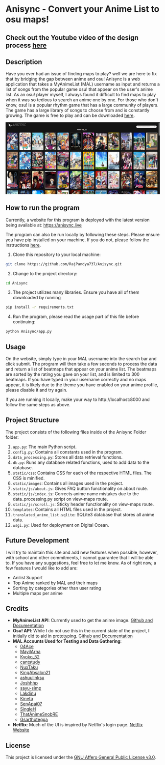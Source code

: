 # Anisync - Convert your Anime List to osu maps!

## Check out the Youtube video of the design process [here](https://www.youtube.com/watch?v=s8QjH_Dcb8g)

## Description

Have you ever had an issue of finding maps to play? well we are here to fix that by bridging the gap between anime and osu! Anisync is a web application that takes a MyAnimeList (MAL) username as input and returns a list of songs from the popular game osu! that appear on the user's anime list. As an osu! player myself, I always found it difficult to find maps to play when it was so tedious to search an anime one by one. For those who don't know, osu! is a popular rhythm game that has a large community of players. The game has a large library of songs to choose from and is constantly growing. The game is free to play and can be downloaded [here](https://osu.ppy.sh/home/download).


![View Maps](Anisync/static/images/view-maps.png)
## How to run the program

Currently, a website for this program is deployed with the latest version being available at: https://anisync.live

The program can also be run locally by following these steps. Please ensure you have pip installed on your machine. If you do not, please follow the instructions [here](https://pip.pypa.io/en/stable/installing/).

1. Clone this repository to your local machine:

```bash
git clone https://github.com/RajPandya737/Anisync.git
```

2. Change to the project directory:

```bash
cd Anisync
```

3. The project utilizes many libraries. Ensure you have all of them downloaded by running

```bash
pip install -r requirements.txt
```

4. Run the program, please read the usage part of this file before continuing:

```bash
python Anisync/app.py
```

## Usage

On the website, simply type in your MAL username into the search bar and click submit. The program will then take a few seconds to process the data and return a list of beatmaps that appear on your anime list. The beatmaps are sorted by the rating you gave on your list, and is limited to 300 beatmaps. If you have typed in your username correctly and no maps appear, it is likely due to the theme you have enabled on your anime profile, please disable it and try again.

If you are running it locally, make your way to http://localhost:8000 and follow the same steps as above.

## Project Structure
The project consists of the following files inside of the Anisync Folder folder:

1. `app.py`: The main Python script.
2. `config.py`: Contains all constants used in the program.
3. `data_processing.py`: Stores all data retrieval functions.
4. `db.py`: Runs any database related functions, used to add data to the database.
5. `static/css`: Contains CSS for each of the respective HTML files. The CSS is minified.
6. `static/images`: Contains all images used in the project.
7. `static/js/about.js`: Gives FAQ button functionality on about route.
8. `static/js/index.js`: Corrects anime name mistakes due to the data_processing.py script on view-maps route.
9. `static/js/scroll.js`: Sticky header functionality on view-maps route.
10. `templates`: Contains all HTML files used in the project.
11. `translated_anime_list.sqlite`: SQLite3 database that stores all anime data.
12. `wsgi.py`: Used for deployment on Digital Ocean.


## Future Development

I will try to maintain this site and add new features when possible, however, with school and other commitments, I cannot guarantee that I will be able to. If you have any suggestions, feel free to let me know. As of right now, a few features I would like to add are:
 - Anilist Support
 - Top Anime ranked by MAL and their maps
 - Sorting by categories other than user rating
 - Multiple maps per anime


## Credits

- **MyAnimeList API**: Currently used to get the anime image. [Github and Documentation](https://github.com/darenliang/mal-api)
- **Osu! API**: While I do not use this in the current state of the project, I initially did to aid in prototyping. [Github and Documentation](https://github.com/circleguard/ossapi)
- **MAL Accounts Used for Testing and Data Gathering**:
    - [04Ace](https://myanimelist.net/profile/04Ace)
    - [MayilArna](https://myanimelist.net/profile/MayilArna)
    - [Kyoko_52](https://myanimelist.net/profile/Kyoko_52)
    - [cantstudy](https://myanimelist.net/profile/cantstudy)
    - [NuxTaku](https://myanimelist.net/profile/NuxTaku)
    - [KingAbsalon21](https://myanimelist.net/profile/KingAbsalon21)
    - [ashuulinksu](https://myanimelist.net/profile/ashuulinksu)
    - [Joshhhp](https://myanimelist.net/profile/Joshhhp)
    - [sayu-simp](https://myanimelist.net/profile/sayu-simp)
    - [Lakdinu](https://myanimelist.net/profile/Lakdinu)
    - [Kineta](https://myanimelist.net/profile/Kineta)
    - [SenApai07](https://myanimelist.net/profile/SenApai07)
    - [SingleH](https://myanimelist.net/profile/SingleH)
    - [ThatAnimeSnobRE](https://myanimelist.net/profile/ThatAnimeSnobRE)
    - [Gsarthotegga](https://myanimelist.net/profile/Gsarthotegga)
- **Netflix**: Much of the UI is inspired by Netflix's login page. [Netflix Website](https://www.netflix.com/)


## License
This project is licensed under the [GNU Affero General Public License v3.0](LICENSE).
